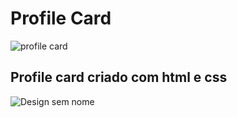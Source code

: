 # **Profile Card**


![profile card](https://github.com/user-attachments/assets/da0d8dfe-32e7-4c69-befa-40abd973a8b4)



## Profile card criado com html e css



![Design sem nome](https://github.com/user-attachments/assets/5764569e-edb9-4321-9b5d-9f0fc174dd2a)



